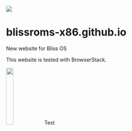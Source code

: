 <img src="https://raw.github.com/BlissRoms/platform_manifest/new-mm6.0/bliss-logo.png">

# blissroms-x86.github.io
New website for Bliss OS












This website is tested with BrowserStack.

<img src="https://bstacksupport.zendesk.com/attachments/token/xOAbso67D0wIju4PyV3EplIZl/?name=browserstack-logo-600x315.png" width="20%" height="20%">
Test

